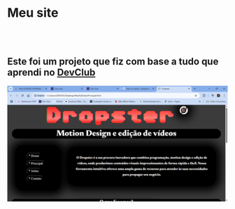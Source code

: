 <h1>Meu site</h1>
<br> <br>
<h2>Este foi um projeto que fiz com base a tudo que aprendi no <a href="https://rodolfomori.com.br/DevClub">DevClub</a></h2>
<img src="https://raw.githubusercontent.com/Dropster-Bishop/site/35363ff388e9fcd2d2b25247f5cbf7def5ea8740/assets/capitura%20meu%20site.png" alt="imagem-do-site">
